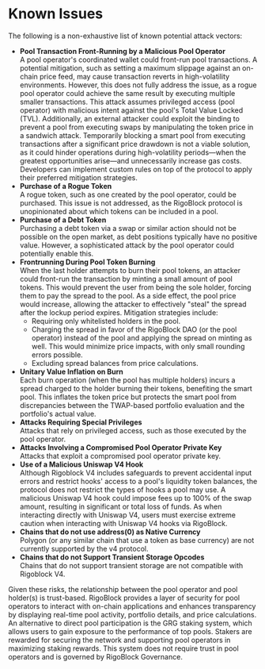 # Known Issues

The following is a non-exhaustive list of known potential attack vectors:

* **Pool Transaction Front-Running by a Malicious Pool Operator**\
  A pool operator's coordinated wallet could front-run pool transactions. A potential mitigation, such as setting a maximum slippage against an on-chain price feed, may cause transaction reverts in high-volatility environments. However, this does not fully address the issue, as a rogue pool operator could achieve the same result by executing multiple smaller transactions. This attack assumes privileged access (pool operator) with malicious intent against the pool's Total Value Locked (TVL). Additionally, an external attacker could exploit the binding to prevent a pool from executing swaps by manipulating the token price in a sandwich attack. Temporarily blocking a smart pool from executing transactions after a significant price drawdown is not a viable solution, as it could hinder operations during high-volatility periods—when the greatest opportunities arise—and unnecessarily increase gas costs. Developers can implement custom rules on top of the protocol to apply their preferred mitigation strategies.
* **Purchase of a Rogue Token**\
  A rogue token, such as one created by the pool operator, could be purchased. This issue is not addressed, as the RigoBlock protocol is unopinionated about which tokens can be included in a pool.
* **Purchase of a Debt Token**\
  Purchasing a debt token via a swap or similar action should not be possible on the open market, as debt positions typically have no positive value. However, a sophisticated attack by the pool operator could potentially enable this.
* **Frontrunning During Pool Token Burning**\
  When the last holder attempts to burn their pool tokens, an attacker could front-run the transaction by minting a small amount of pool tokens. This would prevent the user from being the sole holder, forcing them to pay the spread to the pool. As a side effect, the pool price would increase, allowing the attacker to effectively "steal" the spread after the lockup period expires. Mitigation strategies include:
  * Requiring only whitelisted holders in the pool.
  * Charging the spread in favor of the RigoBlock DAO (or the pool operator) instead of the pool and applying the spread on minting as well. This would minimize price impacts, with only small rounding errors possible.
  * Excluding spread balances from price calculations.
* **Unitary Value Inflation on Burn**\
  Each burn operation (when the pool has multiple holders) incurs a spread charged to the holder burning their tokens, benefiting the smart pool. This inflates the token price but protects the smart pool from discrepancies between the TWAP-based portfolio evaluation and the portfolio's actual value.
* **Attacks Requiring Special Privileges**\
  Attacks that rely on privileged access, such as those executed by the pool operator.
* **Attacks Involving a Compromised Pool Operator Private Key**\
  Attacks that exploit a compromised pool operator private key.
* **Use of a Malicious Uniswap V4 Hook**\
  Although Rigoblock V4 includes safeguards to prevent accidental input errors and restrict hooks' access to a pool's liquidity token balances, the protocol does not restrict the types of hooks a pool may use. A malicious Uniswap V4 hook could impose fees up to 100% of the swap amount, resulting in significant or total loss of funds. As when interacting directly with Uniswap V4, users must exercise extreme caution when interacting with Uniswap V4 hooks via RigoBlock.
* **Chains that do not use address(0) as Native Currency**\
  Polygon (or any similar chain that use a token as base currency) are not currently supported by the v4 protocol.
* **Chains that do not Support Transient Storage Opcodes**\
  Chains that do not support transient storage are not compatible with Rigoblock V4.

Given these risks, the relationship between the pool operator and pool holder(s) is trust-based. RigoBlock provides a layer of security for pool operators to interact with on-chain applications and enhances transparency by displaying real-time pool activity, portfolio details, and price calculations.\
An alternative to direct pool participation is the GRG staking system, which allows users to gain exposure to the performance of top pools. Stakers are rewarded for securing the network and supporting pool operators in maximizing staking rewards. This system does not require trust in pool operators and is governed by RigoBlock Governance.
